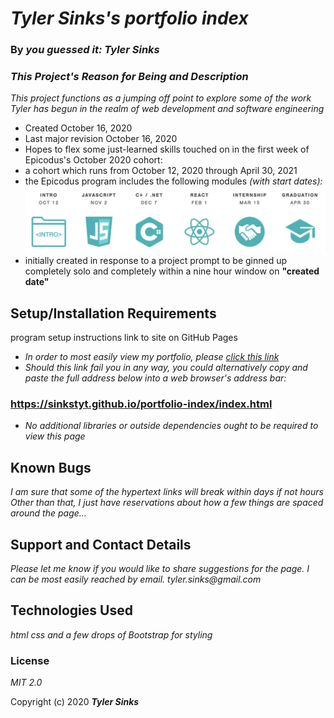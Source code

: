 # _Tyler Sinks's portfolio index_

### By _**you guessed it: Tyler Sinks**_

### _This Project's Reason for Being and Description_
_This project functions as a jumping off point to explore some of the work Tyler has begun in the realm of web development and software engineering_
* Created October 16, 2020
* Last major revision October 16, 2020
* Hopes to flex some just-learned skills touched on in the first week of Epicodus's October 2020 cohort:
* a cohort which runs from October 12, 2020 through April 30, 2021
* the Epicodus program includes the following modules *(with start dates):*
![A portion of a screenshot from the Epicodus website describing my particular cohort](img/EpicodusModules.png)
* initially created in response to a project prompt to be ginned up completely solo and completely within a nine hour window on **"created date"**

## Setup/Installation Requirements
program setup instructions
link to site on GitHub Pages
* _In order to most easily view my portfolio, please [click this link](https://sinkstyt.github.io/portfolio-index/index.html)_
* _Should this link fail you in any way, you could alternatively copy and paste the full address below into a web browser's address bar:_
### https://sinkstyt.github.io/portfolio-index/index.html ###
* _No additional libraries or outside dependencies ought to be required to view this page_

## Known Bugs

_I am sure that some of the hypertext links will break within days if not hours_
_Other than that, I just have reservations about how a few things are spaced around the page..._

## Support and Contact Details

_Please let me know if you would like to share suggestions for the page. I can be most easily reached by email._
_tyler.sinks@gmail.com_

## Technologies Used

_html_
_css_
_and a few drops of Bootstrap for styling_

### License

*MIT 2.0*

Copyright (c) 2020 **_Tyler Sinks_**